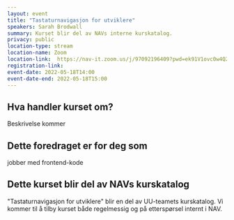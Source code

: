 ```yaml
---
layout: event
title: "Tastaturnavigasjon for utviklere" 
speakers: Sarah Brodwall
summary: Kurset blir del av NAVs interne kurskatalog.
privacy: public
location-type: stream
location-name: Zoom
location-link:  https://nav-it.zoom.us/j/97092196409?pwd=ek91V1ovc0w4Q29lQUtCekdZRHladz09
registration-link:
event-date: 2022-05-18T14:00
event-date-end: 2022-05-18T15:00
---
```

## Hva handler kurset om?
Beskrivelse kommer

## Dette foredraget er for deg som
jobber med frontend-kode

## Dette kurset blir del av NAVs kurskatalog
"Tastaturnavigasjon for utviklere" blir en del av UU-teamets kurskatalog.  Vi kommer til å tilby kurset både regelmessig og på etterspørsel internt i NAV. 
